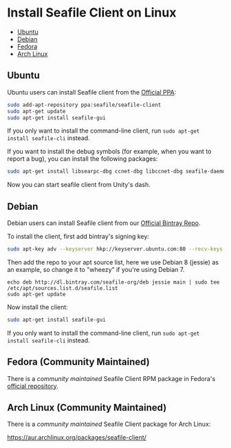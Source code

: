 # Install Seafile Client on Linux

<p><div class="toc">
<ul>
<li><a href="#wiki-ubuntu">Ubuntu</a></li>
<li><a href="#wiki-debian">Debian</a></li>
<li><a href="#wiki-fedora">Fedora</a></li>
<li><a href="#wiki-archlinux">Arch Linux</a></li>
</ul>
</p>

## <a id="wiki-ubuntu"></a> Ubuntu

Ubuntu users can install Seafile client from the [Official PPA](https://code.launchpad.net/~seafile/+archive/ubuntu/seafile-client):

```sh
sudo add-apt-repository ppa:seafile/seafile-client
sudo apt-get update
sudo apt-get install seafile-gui
```

If you only want to install the command-line client, run `sudo apt-get install seafile-cli` instead.

If you want to install the debug symbols (for example, when you want to report a bug), you can install the following packages:

```sh
sudo apt-get install libsearpc-dbg ccnet-dbg libccnet-dbg seafile-daemon-dbg libseafile-dbg seafile-gui-dbg
```

Now you can start seafile client from Unity's dash.

## <a id="wiki-debian"></a> Debian

Debian users can install Seafile client from our [Official Bintray Repo](https://bintray.com/seafile-org/deb).

To install the client, first add bintray's signing key:

```sh
sudo apt-key adv --keyserver hkp://keyserver.ubuntu.com:80 --recv-keys 8756C4F765C9AC3CB6B85D62379CE192D401AB61
```
Then add the repo to your apt source list, here we use Debian 8 (jessie) as an example, so change it to "wheezy" if you're using Debian 7.

```
echo deb http://dl.bintray.com/seafile-org/deb jessie main | sudo tee /etc/apt/sources.list.d/seafile.list
sudo apt-get update
```

Now install the client:

```sh
sudo apt-get install seafile-gui
```

If you only want to install the command-line client, run `sudo apt-get install seafile-cli` instead.

## <a id="wiki-fedora"></a> Fedora (Community Maintained)

There is a *community maintained* Seafile Client RPM package in Fedora's [official repository](https://admin.fedoraproject.org/pkgdb/package/rpms/seafile/).

## <a id="wiki-archlinux"></a> Arch Linux (Community Maintained)

There is a *community maintained* Seafile Client package for Arch Linux:

https://aur.archlinux.org/packages/seafile-client/
